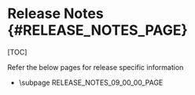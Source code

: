 # Release Notes {#RELEASE_NOTES_PAGE}

[TOC]

Refer the below pages for release specific information

- \subpage RELEASE_NOTES_09_00_00_PAGE

